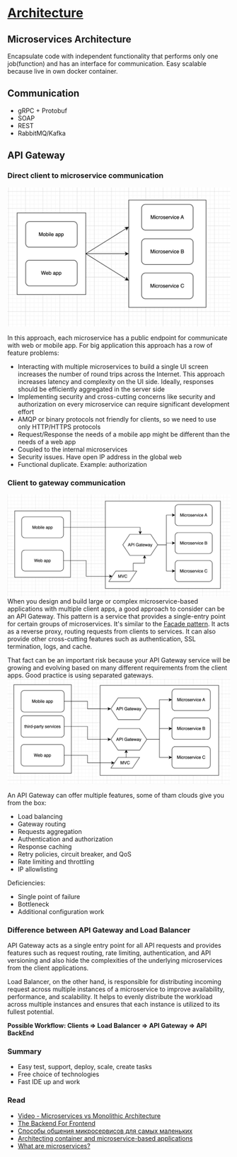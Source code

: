 # [Architecture](README.md)

## Microservices Architecture
Encapsulate code with independent functionality that performs only one job(function) and has an interface for communication. Easy scalable because live in own docker container.

## Communication
* gRPC + Protobuf
* SOAP
* REST
* RabbitMQ/Kafka

## API Gateway

### Direct client to microservice communication
![](docs/16.png)

In this approach, each microservice has a public endpoint for communicate with web or mobile app.
For big application this approach has a row of feature problems:
* Interacting with multiple microservices to build a single UI screen increases the number of round trips across the Internet. This approach increases latency and complexity on the UI side. Ideally, responses should be efficiently aggregated in the server side
* Implementing security and cross-cutting concerns like security and authorization on every microservice can require significant development effort
* AMQP or binary protocols not friendly for clients, so we need to use only HTTP/HTTPS protocols
* Request/Response the needs of a mobile app might be different than the needs of a web app
* Coupled to the internal microservices
* Security issues. Have open IP address in the global web
* Functional duplicate. Example: authorization

### Client to gateway communication
![](docs/17.png)
When you design and build large or complex microservice-based applications with multiple client apps, a good approach to consider can be an API Gateway.
This pattern is a service that provides a single-entry point for certain groups of microservices. It's similar to the [Facade pattern](https://refactoring.guru/design-patterns/facade).
It acts as a reverse proxy, routing requests from clients to services. It can also provide other cross-cutting features such as authentication, SSL termination, logs, and cache.

That fact can be an important risk because your API Gateway service will be growing and evolving based on many different requirements from the client apps. Good practice is using separated gateways.
![](docs/18.png)

An API Gateway can offer multiple features, some of tham clouds give you from the box:
* Load balancing
* Gateway routing
* Requests aggregation
* Authentication and authorization
* Response caching
* Retry policies, circuit breaker, and QoS
* Rate limiting and throttling
* IP allowlisting

Deficiencies:
* Single point of failure
* Bottleneck
* Additional configuration work

### Difference between API Gateway and Load Balancer
API Gateway acts as a single entry point for all API requests and provides features such as request routing, rate limiting, authentication, and API versioning and also hide the complexities of the underlying microservices from the client applications.

Load Balancer, on the other hand, is responsible for distributing incoming request across multiple instances of a microservice to improve availability, performance, and scalability. It helps to evenly distribute the workload across multiple instances and ensures that each instance is utilized to its fullest potential.

**Possible Workflow: Clients => Load Balancer => API Gateway => API BackEnd**  

### Summary
* Easy test, support, deploy, scale, create tasks
* Free choice of technologies
* Fast IDE up and work

### Read
* [Video - Microservices vs Monolithic Architecture](https://www.youtube.com/watch?v=6-Wu178sOEE)
* [The Backend For Frontend](https://samnewman.io/patterns/architectural/bff/)
* [Способы общения микросервисов для самых маленьких](https://habr.com/ru/companies/maxilect/articles/677128/)
* [Architecting container and microservice-based applications](https://learn.microsoft.com/en-gb/dotnet/architecture/microservices/architect-microservice-container-applications/)
* [What are microservices?](https://microservices.io/index.html)